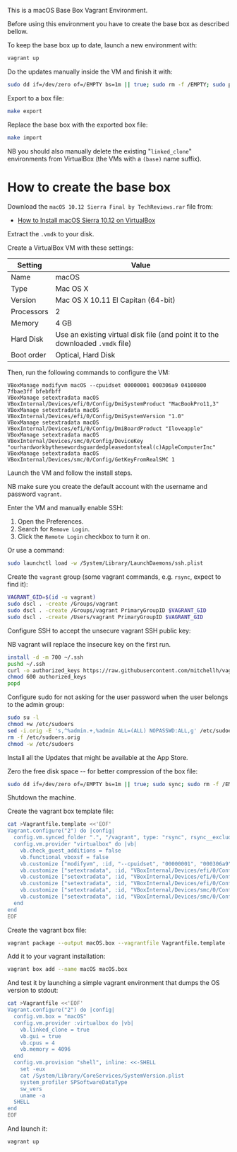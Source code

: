 This is a macOS Base Box Vagrant Environment.

Before using this environment you have to create the base box as described bellow.

To keep the base box up to date, launch a new environment with:

```bash
vagrant up
```

Do the updates manually inside the VM and finish it with:

```bash
sudo dd if=/dev/zero of=/EMPTY bs=1m || true; sudo rm -f /EMPTY; sudo poweroff
```

Export to a box file:

```bash
make export
```

Replace the base box with the exported box file:

```bash
make import
```

NB you should also manually delete the existing "`linked_clone`" environments from VirtualBox (the VMs with a `(base)` name suffix).


# How to create the base box

Download the `macOS 10.12 Sierra Final by TechReviews.rar` file from:

* [How to Install macOS Sierra 10.12 on VirtualBox](http://www.wikigain.com/install-macos-sierra-10-12-virtualbox/)


Extract the `.vmdk` to your disk.


Create a VirtualBox VM with these settings:

| Setting    | Value |
|------------|-------|
| Name       | macOS |
| Type       | Mac OS X |
| Version    | Mac OS X 10.11 El Capitan (64-bit) |
| Processors | 2 |
| Memory     | 4 GB |
| Hard Disk  | Use an existing virtual disk file (and point it to the downloaded `.vmdk` file) |
| Boot order | Optical, Hard Disk |


Then, run the following commands to configure the VM:

```batch
VBoxManage modifyvm macOS --cpuidset 00000001 000306a9 04100800 7fbae3ff bfebfbff
VBoxManage setextradata macOS VBoxInternal/Devices/efi/0/Config/DmiSystemProduct "MacBookPro11,3"
VBoxManage setextradata macOS VBoxInternal/Devices/efi/0/Config/DmiSystemVersion "1.0"
VBoxManage setextradata macOS VBoxInternal/Devices/efi/0/Config/DmiBoardProduct "Iloveapple"
VBoxManage setextradata macOS VBoxInternal/Devices/smc/0/Config/DeviceKey "ourhardworkbythesewordsguardedpleasedontsteal(c)AppleComputerInc"
VBoxManage setextradata macOS VBoxInternal/Devices/smc/0/Config/GetKeyFromRealSMC 1
```

Launch the VM and follow the install steps.

NB make sure you create the default account with the username and password `vagrant`.


Enter the VM and manually enable SSH:

1. Open the Preferences.
1. Search for `Remove Login`.
1. Click the `Remote Login` checkbox to turn it on.

Or use a command:

```bash
sudo launchctl load -w /System/Library/LaunchDaemons/ssh.plist
```


Create the `vagrant` group (some vagrant commands, e.g. `rsync`, expect to find it):

```bash
VAGRANT_GID=$(id -u vagrant)
sudo dscl . -create /Groups/vagrant
sudo dscl . -create /Groups/vagrant PrimaryGroupID $VAGRANT_GID
sudo dscl . -create /Users/vagrant PrimaryGroupID $VAGRANT_GID
```


Configure SSH to accept the unsecure vagrant SSH public key:

NB vagrant will replace the insecure key on the first run.

```bash
install -d -m 700 ~/.ssh
pushd ~/.ssh
curl -o authorized_keys https://raw.githubusercontent.com/mitchellh/vagrant/master/keys/vagrant.pub
chmod 600 authorized_keys
popd
```


Configure sudo for not asking for the user password when the user belongs to the admin group:

```bash
sudo su -l
chmod +w /etc/sudoers
sed -i.orig -E 's,^%admin.+,%admin ALL=(ALL) NOPASSWD:ALL,g' /etc/sudoers
rm -f /etc/sudoers.orig
chmod -w /etc/sudoers
```


Install all the Updates that might be available at the App Store.


Zero the free disk space -- for better compression of the box file:

```bash
sudo dd if=/dev/zero of=/EMPTY bs=1m || true; sudo sync; sudo rm -f /EMPTY; sudo sync
```


Shutdown the machine.


Create the vagrant box template file:

```bash
cat >Vagrantfile.template <<'EOF'
Vagrant.configure("2") do |config|
  config.vm.synced_folder ".", "/vagrant", type: "rsync", rsync__exclude: [".vagrant/", ".git/", "*.box"]
  config.vm.provider "virtualbox" do |vb|
    vb.check_guest_additions = false
    vb.functional_vboxsf = false
    vb.customize ["modifyvm", :id, "--cpuidset", "00000001", "000306a9", "04100800", "7fbae3ff", "bfebfbff"]
    vb.customize ["setextradata", :id, "VBoxInternal/Devices/efi/0/Config/DmiSystemProduct", "MacBookPro11,3"]
    vb.customize ["setextradata", :id, "VBoxInternal/Devices/efi/0/Config/DmiSystemVersion", "1.0"]
    vb.customize ["setextradata", :id, "VBoxInternal/Devices/efi/0/Config/DmiBoardProduct", "Iloveapple"]
    vb.customize ["setextradata", :id, "VBoxInternal/Devices/smc/0/Config/DeviceKey", "ourhardworkbythesewordsguardedpleasedontsteal(c)AppleComputerInc"]
    vb.customize ["setextradata", :id, "VBoxInternal/Devices/smc/0/Config/GetKeyFromRealSMC", "1"]
  end
end
EOF
```


Create the vagrant box file:

```bash
vagrant package --output macOS.box --vagrantfile Vagrantfile.template --base macOS
```


Add it to your vagrant installation:

```bash
vagrant box add --name macOS macOS.box
```


And test it by launching a simple vagrant environment that dumps the OS version to stdout:

```bash
cat >Vagrantfile <<'EOF'
Vagrant.configure("2") do |config|
  config.vm.box = "macOS"
  config.vm.provider :virtualbox do |vb|
    vb.linked_clone = true
    vb.gui = true
    vb.cpus = 4
    vb.memory = 4096
  end
  config.vm.provision "shell", inline: <<-SHELL
    set -eux
    cat /System/Library/CoreServices/SystemVersion.plist
    system_profiler SPSoftwareDataType
    sw_vers
    uname -a
  SHELL
end
EOF
```


And launch it:

```bash
vagrant up
```

